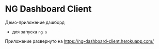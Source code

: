 # NG Dashboard Client

Демо-приложение дашборд

+ для запуска ```ng s```

Приложение развернуто на https://ng-dashboard-client.herokuapp.com/
